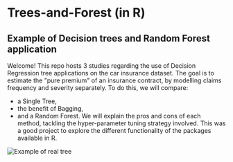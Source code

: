 # Trees-and-Forest (in R)

## Example of Decision trees and Random Forest application 
Welcome! This repo hosts 3 studies regarding the use of Decision Regression tree applications on the car insurance dataset. The goal is to estimate the "pure premium" of an insurance contract, by modelling claims frequency and severity separately. To do this, we will compare:
-  a Single Tree,
- the benefit of Bagging,
- and a Random Forest.
We will explain the pros and cons of each method, tackling the hyper-parameter tuning strategy involved. This was a good project to explore the different functionality of the packages available in R. 

![Example of real tree](https://github.com/william-tiritilli/Trees-and-Forest/assets/46381506/e256ca82-f0a3-43e1-86d7-b998e6f81c58)



